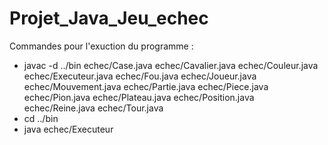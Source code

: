 # Projet_Java_Jeu_echec
Commandes pour l'exuction du programme :
- javac -d ../bin echec/Case.java echec/Cavalier.java echec/Couleur.java echec/Executeur.java echec/Fou.java echec/Joueur.java echec/Mouvement.java echec/Partie.java echec/Piece.java echec/Pion.java echec/Plateau.java echec/Position.java echec/Reine.java echec/Tour.java
- cd ../bin
- java echec/Executeur
